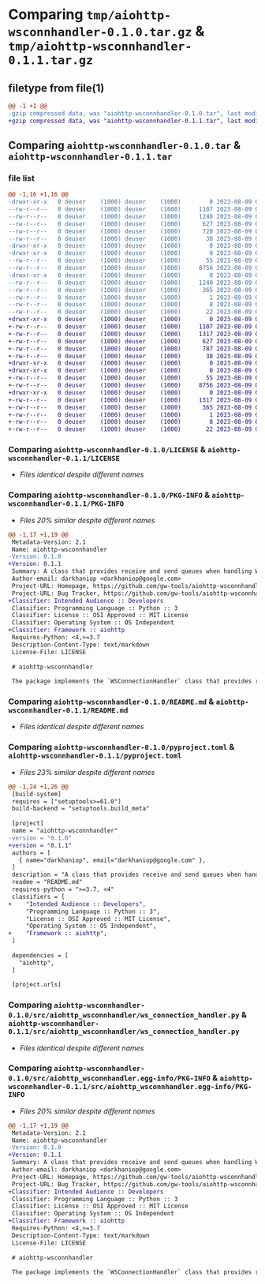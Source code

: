 # Comparing `tmp/aiohttp-wsconnhandler-0.1.0.tar.gz` & `tmp/aiohttp-wsconnhandler-0.1.1.tar.gz`

## filetype from file(1)

```diff
@@ -1 +1 @@
-gzip compressed data, was "aiohttp-wsconnhandler-0.1.0.tar", last modified: Wed Aug  9 02:35:43 2023, max compression
+gzip compressed data, was "aiohttp-wsconnhandler-0.1.1.tar", last modified: Wed Aug  9 04:21:47 2023, max compression
```

## Comparing `aiohttp-wsconnhandler-0.1.0.tar` & `aiohttp-wsconnhandler-0.1.1.tar`

### file list

```diff
@@ -1,16 +1,16 @@
-drwxr-xr-x   0 deuser    (1000) deuser    (1000)        0 2023-08-09 02:35:43.169915 aiohttp-wsconnhandler-0.1.0/
--rw-r--r--   0 deuser    (1000) deuser    (1000)     1107 2023-08-09 00:32:32.000000 aiohttp-wsconnhandler-0.1.0/LICENSE
--rw-r--r--   0 deuser    (1000) deuser    (1000)     1240 2023-08-09 02:35:43.169915 aiohttp-wsconnhandler-0.1.0/PKG-INFO
--rw-r--r--   0 deuser    (1000) deuser    (1000)      627 2023-08-09 00:48:17.000000 aiohttp-wsconnhandler-0.1.0/README.md
--rw-r--r--   0 deuser    (1000) deuser    (1000)      720 2023-08-09 00:32:18.000000 aiohttp-wsconnhandler-0.1.0/pyproject.toml
--rw-r--r--   0 deuser    (1000) deuser    (1000)       38 2023-08-09 02:35:43.169915 aiohttp-wsconnhandler-0.1.0/setup.cfg
-drwxr-xr-x   0 deuser    (1000) deuser    (1000)        0 2023-08-09 02:35:43.169915 aiohttp-wsconnhandler-0.1.0/src/
-drwxr-xr-x   0 deuser    (1000) deuser    (1000)        0 2023-08-09 02:35:43.169915 aiohttp-wsconnhandler-0.1.0/src/aiohttp_wsconnhandler/
--rw-r--r--   0 deuser    (1000) deuser    (1000)       55 2023-08-09 00:24:58.000000 aiohttp-wsconnhandler-0.1.0/src/aiohttp_wsconnhandler/__init__.py
--rw-r--r--   0 deuser    (1000) deuser    (1000)     8756 2023-08-09 00:20:44.000000 aiohttp-wsconnhandler-0.1.0/src/aiohttp_wsconnhandler/ws_connection_handler.py
-drwxr-xr-x   0 deuser    (1000) deuser    (1000)        0 2023-08-09 02:35:43.169915 aiohttp-wsconnhandler-0.1.0/src/aiohttp_wsconnhandler.egg-info/
--rw-r--r--   0 deuser    (1000) deuser    (1000)     1240 2023-08-09 02:35:43.000000 aiohttp-wsconnhandler-0.1.0/src/aiohttp_wsconnhandler.egg-info/PKG-INFO
--rw-r--r--   0 deuser    (1000) deuser    (1000)      365 2023-08-09 02:35:43.000000 aiohttp-wsconnhandler-0.1.0/src/aiohttp_wsconnhandler.egg-info/SOURCES.txt
--rw-r--r--   0 deuser    (1000) deuser    (1000)        1 2023-08-09 02:35:43.000000 aiohttp-wsconnhandler-0.1.0/src/aiohttp_wsconnhandler.egg-info/dependency_links.txt
--rw-r--r--   0 deuser    (1000) deuser    (1000)        8 2023-08-09 02:35:43.000000 aiohttp-wsconnhandler-0.1.0/src/aiohttp_wsconnhandler.egg-info/requires.txt
--rw-r--r--   0 deuser    (1000) deuser    (1000)       22 2023-08-09 02:35:43.000000 aiohttp-wsconnhandler-0.1.0/src/aiohttp_wsconnhandler.egg-info/top_level.txt
+drwxr-xr-x   0 deuser    (1000) deuser    (1000)        0 2023-08-09 04:21:47.653217 aiohttp-wsconnhandler-0.1.1/
+-rw-r--r--   0 deuser    (1000) deuser    (1000)     1107 2023-08-09 00:32:32.000000 aiohttp-wsconnhandler-0.1.1/LICENSE
+-rw-r--r--   0 deuser    (1000) deuser    (1000)     1317 2023-08-09 04:21:47.653217 aiohttp-wsconnhandler-0.1.1/PKG-INFO
+-rw-r--r--   0 deuser    (1000) deuser    (1000)      627 2023-08-09 00:48:17.000000 aiohttp-wsconnhandler-0.1.1/README.md
+-rw-r--r--   0 deuser    (1000) deuser    (1000)      787 2023-08-09 03:31:01.000000 aiohttp-wsconnhandler-0.1.1/pyproject.toml
+-rw-r--r--   0 deuser    (1000) deuser    (1000)       38 2023-08-09 04:21:47.653217 aiohttp-wsconnhandler-0.1.1/setup.cfg
+drwxr-xr-x   0 deuser    (1000) deuser    (1000)        0 2023-08-09 04:21:47.649217 aiohttp-wsconnhandler-0.1.1/src/
+drwxr-xr-x   0 deuser    (1000) deuser    (1000)        0 2023-08-09 04:21:47.653217 aiohttp-wsconnhandler-0.1.1/src/aiohttp_wsconnhandler/
+-rw-r--r--   0 deuser    (1000) deuser    (1000)       55 2023-08-09 00:24:58.000000 aiohttp-wsconnhandler-0.1.1/src/aiohttp_wsconnhandler/__init__.py
+-rw-r--r--   0 deuser    (1000) deuser    (1000)     8756 2023-08-09 00:20:44.000000 aiohttp-wsconnhandler-0.1.1/src/aiohttp_wsconnhandler/ws_connection_handler.py
+drwxr-xr-x   0 deuser    (1000) deuser    (1000)        0 2023-08-09 04:21:47.653217 aiohttp-wsconnhandler-0.1.1/src/aiohttp_wsconnhandler.egg-info/
+-rw-r--r--   0 deuser    (1000) deuser    (1000)     1317 2023-08-09 04:21:47.000000 aiohttp-wsconnhandler-0.1.1/src/aiohttp_wsconnhandler.egg-info/PKG-INFO
+-rw-r--r--   0 deuser    (1000) deuser    (1000)      365 2023-08-09 04:21:47.000000 aiohttp-wsconnhandler-0.1.1/src/aiohttp_wsconnhandler.egg-info/SOURCES.txt
+-rw-r--r--   0 deuser    (1000) deuser    (1000)        1 2023-08-09 04:21:47.000000 aiohttp-wsconnhandler-0.1.1/src/aiohttp_wsconnhandler.egg-info/dependency_links.txt
+-rw-r--r--   0 deuser    (1000) deuser    (1000)        8 2023-08-09 04:21:47.000000 aiohttp-wsconnhandler-0.1.1/src/aiohttp_wsconnhandler.egg-info/requires.txt
+-rw-r--r--   0 deuser    (1000) deuser    (1000)       22 2023-08-09 04:21:47.000000 aiohttp-wsconnhandler-0.1.1/src/aiohttp_wsconnhandler.egg-info/top_level.txt
```

### Comparing `aiohttp-wsconnhandler-0.1.0/LICENSE` & `aiohttp-wsconnhandler-0.1.1/LICENSE`

 * *Files identical despite different names*

### Comparing `aiohttp-wsconnhandler-0.1.0/PKG-INFO` & `aiohttp-wsconnhandler-0.1.1/PKG-INFO`

 * *Files 20% similar despite different names*

```diff
@@ -1,17 +1,19 @@
 Metadata-Version: 2.1
 Name: aiohttp-wsconnhandler
-Version: 0.1.0
+Version: 0.1.1
 Summary: A class that provides receive and send queues when handling WebSocket communication with aiohttp.
 Author-email: darkhaniop <darkhaniop@google.com>
 Project-URL: Homepage, https://github.com/gw-tools/aiohttp-wsconnhandler
 Project-URL: Bug Tracker, https://github.com/gw-tools/aiohttp-wsconnhandler/issues
+Classifier: Intended Audience :: Developers
 Classifier: Programming Language :: Python :: 3
 Classifier: License :: OSI Approved :: MIT License
 Classifier: Operating System :: OS Independent
+Classifier: Framework :: aiohttp
 Requires-Python: <4,>=3.7
 Description-Content-Type: text/markdown
 License-File: LICENSE
 
 # aiohttp-wsconnhandler
 
 The package implements the `WSConnectionHandler` class that provides receive and send queues when handling WebSocket communication with aiohttp.
```

### Comparing `aiohttp-wsconnhandler-0.1.0/README.md` & `aiohttp-wsconnhandler-0.1.1/README.md`

 * *Files identical despite different names*

### Comparing `aiohttp-wsconnhandler-0.1.0/pyproject.toml` & `aiohttp-wsconnhandler-0.1.1/pyproject.toml`

 * *Files 23% similar despite different names*

```diff
@@ -1,24 +1,26 @@
 [build-system]
 requires = ["setuptools>=61.0"]
 build-backend = "setuptools.build_meta"
 
 [project]
 name = "aiohttp-wsconnhandler"
-version = "0.1.0"
+version = "0.1.1"
 authors = [
   { name="darkhaniop", email="darkhaniop@google.com" },
 ]
 description = "A class that provides receive and send queues when handling WebSocket communication with aiohttp."
 readme = "README.md"
 requires-python = ">=3.7, <4"
 classifiers = [
+    "Intended Audience :: Developers",
     "Programming Language :: Python :: 3",
     "License :: OSI Approved :: MIT License",
     "Operating System :: OS Independent",
+    "Framework :: aiohttp",
 ]
 
 dependencies = [
   "aiohttp",
 ]
 
 [project.urls]
```

### Comparing `aiohttp-wsconnhandler-0.1.0/src/aiohttp_wsconnhandler/ws_connection_handler.py` & `aiohttp-wsconnhandler-0.1.1/src/aiohttp_wsconnhandler/ws_connection_handler.py`

 * *Files identical despite different names*

### Comparing `aiohttp-wsconnhandler-0.1.0/src/aiohttp_wsconnhandler.egg-info/PKG-INFO` & `aiohttp-wsconnhandler-0.1.1/src/aiohttp_wsconnhandler.egg-info/PKG-INFO`

 * *Files 20% similar despite different names*

```diff
@@ -1,17 +1,19 @@
 Metadata-Version: 2.1
 Name: aiohttp-wsconnhandler
-Version: 0.1.0
+Version: 0.1.1
 Summary: A class that provides receive and send queues when handling WebSocket communication with aiohttp.
 Author-email: darkhaniop <darkhaniop@google.com>
 Project-URL: Homepage, https://github.com/gw-tools/aiohttp-wsconnhandler
 Project-URL: Bug Tracker, https://github.com/gw-tools/aiohttp-wsconnhandler/issues
+Classifier: Intended Audience :: Developers
 Classifier: Programming Language :: Python :: 3
 Classifier: License :: OSI Approved :: MIT License
 Classifier: Operating System :: OS Independent
+Classifier: Framework :: aiohttp
 Requires-Python: <4,>=3.7
 Description-Content-Type: text/markdown
 License-File: LICENSE
 
 # aiohttp-wsconnhandler
 
 The package implements the `WSConnectionHandler` class that provides receive and send queues when handling WebSocket communication with aiohttp.
```

